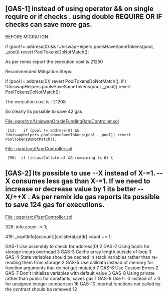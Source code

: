 ##

## [GAS-1]  instead of using operator && on single require or if checks . using double REQUIRE OR IF checks can save more gas.

BEFORE MIGRATION :

 if (pool != address(0) && !UniswapHelpers.poolsHaveSameTokens(pool, _pool)) revert PoolTokensDoNotMatch();

As per remix report the execution cost is 21250

Recommended Mitigation Steps:

 if (pool != address(0)) revert PoolTokensDoNotMatch();
 if ( !UniswapHelpers.poolsHaveSameTokens(pool, _pool)) revert PoolTokensDoNotMatch();

The execution cost is : 21208

So clearly its possible to save 42 gas 

[File: papr/src/UniswapOracleFundingRateController.sol](https://github.com/with-backed/papr/blob/9528f2711ff0c1522076b9f93fba13f88d5bd5e6/src/UniswapOracleFundingRateController.sol)

     112:   if (pool != address(0) && !UniswapHelpers.poolsHaveSameTokens(pool, _pool)) revert PoolTokensDoNotMatch();

[File : papr/src/PaprController.sol](https://github.com/with-backed/papr/blob/9528f2711ff0c1522076b9f93fba13f88d5bd5e6/src/PaprController.sol)

     290:  if (isLastCollateral && remaining != 0) {

##

## [GAS-2]  Its possible to use --X instead of X-=1. --X consumes less gas than X-=1. If we need to increase or decrease value by 1 its better --X/++X . As per remix ide gas reports its possible to save 124 gas for executions.

[File : papr/src/PaprController.sol](https://github.com/with-backed/papr/blob/9528f2711ff0c1522076b9f93fba13f88d5bd5e6/src/PaprController.sol)

   326:    info.count -= 1;

   419:   _vaultInfo[account][collateral.addr].count += 1;











GAS-1	Use assembly to check for address(0)	2
GAS-2	Using bools for storage incurs overhead	3
GAS-3	Cache array length outside of loop	3
GAS-4	State variables should be cached in stack variables rather than re-reading them from storage	2
GAS-5	Use calldata instead of memory for function arguments that do not get mutated	7
GAS-6	Use Custom Errors	2
GAS-7	Don't initialize variables with default value	3
GAS-8	Using private rather than public for constants, saves gas	1
GAS-9	Use != 0 instead of > 0 for unsigned integer comparison	16
GAS-10	internal functions not called by the contract should be removed	12